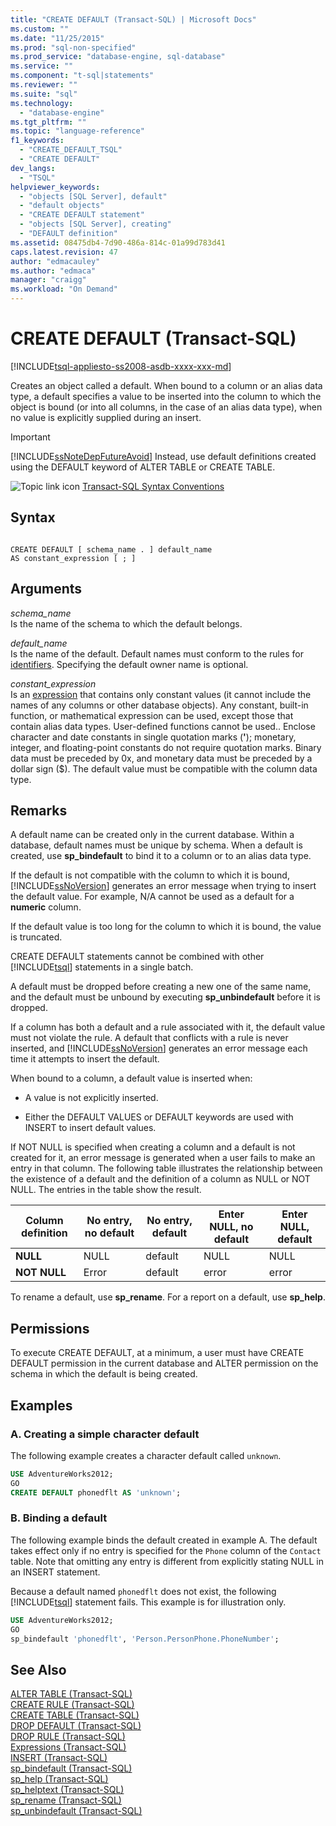 ```yaml
---
title: "CREATE DEFAULT (Transact-SQL) | Microsoft Docs"
ms.custom: ""
ms.date: "11/25/2015"
ms.prod: "sql-non-specified"
ms.prod_service: "database-engine, sql-database"
ms.service: ""
ms.component: "t-sql|statements"
ms.reviewer: ""
ms.suite: "sql"
ms.technology: 
  - "database-engine"
ms.tgt_pltfrm: ""
ms.topic: "language-reference"
f1_keywords: 
  - "CREATE_DEFAULT_TSQL"
  - "CREATE DEFAULT"
dev_langs: 
  - "TSQL"
helpviewer_keywords: 
  - "objects [SQL Server], default"
  - "default objects"
  - "CREATE DEFAULT statement"
  - "objects [SQL Server], creating"
  - "DEFAULT definition"
ms.assetid: 08475db4-7d90-486a-814c-01a99d783d41
caps.latest.revision: 47
author: "edmacauley"
ms.author: "edmaca"
manager: "craigg"
ms.workload: "On Demand"
---
```

# CREATE DEFAULT (Transact-SQL)
[!INCLUDE[tsql-appliesto-ss2008-asdb-xxxx-xxx-md](../../includes/tsql-appliesto-ss2008-asdb-xxxx-xxx-md.md)]

  Creates an object called a default. When bound to a column or an alias data type, a default specifies a value to be inserted into the column to which the object is bound (or into all columns, in the case of an alias data type), when no value is explicitly supplied during an insert.  
  
> [!IMPORTANT]  
>  [!INCLUDE[ssNoteDepFutureAvoid](../../includes/ssnotedepfutureavoid-md.md)] Instead, use default definitions created using the DEFAULT keyword of ALTER TABLE or CREATE TABLE.  
  
 ![Topic link icon](../../database-engine/configure-windows/media/topic-link.gif "Topic link icon") [Transact-SQL Syntax Conventions](../../t-sql/language-elements/transact-sql-syntax-conventions-transact-sql.md)  
  
## Syntax  
  
```  
  
CREATE DEFAULT [ schema_name . ] default_name   
AS constant_expression [ ; ]  
```  
  
## Arguments  
 *schema_name*  
 Is the name of the schema to which the default belongs.  
  
 *default_name*  
 Is the name of the default. Default names must conform to the rules for [identifiers](../../relational-databases/databases/database-identifiers.md). Specifying the default owner name is optional.  
  
 *constant_expression*  
 Is an [expression](../../t-sql/language-elements/expressions-transact-sql.md) that contains only constant values (it cannot include the names of any columns or other database objects). Any constant, built-in function, or mathematical expression can be used, except those that contain alias data types. User-defined functions cannot be used.. Enclose character and date constants in single quotation marks (**'**); monetary, integer, and floating-point constants do not require quotation marks. Binary data must be preceded by 0x, and monetary data must be preceded by a dollar sign ($). The default value must be compatible with the column data type.  
  
## Remarks  
 A default name can be created only in the current database. Within a database, default names must be unique by schema. When a default is created, use **sp_bindefault** to bind it to a column or to an alias data type.  
  
 If the default is not compatible with the column to which it is bound, [!INCLUDE[ssNoVersion](../../includes/ssnoversion-md.md)] generates an error message when trying to insert the default value. For example, N/A cannot be used as a default for a **numeric** column.  
  
 If the default value is too long for the column to which it is bound, the value is truncated.  
  
 CREATE DEFAULT statements cannot be combined with other [!INCLUDE[tsql](../../includes/tsql-md.md)] statements in a single batch.  
  
 A default must be dropped before creating a new one of the same name, and the default must be unbound by executing **sp_unbindefault** before it is dropped.  
  
 If a column has both a default and a rule associated with it, the default value must not violate the rule. A default that conflicts with a rule is never inserted, and [!INCLUDE[ssNoVersion](../../includes/ssnoversion-md.md)] generates an error message each time it attempts to insert the default.  
  
 When bound to a column, a default value is inserted when:  
  
-   A value is not explicitly inserted.  
  
-   Either the DEFAULT VALUES or DEFAULT keywords are used with INSERT to insert default values.  
  
 If NOT NULL is specified when creating a column and a default is not created for it, an error message is generated when a user fails to make an entry in that column. The following table illustrates the relationship between the existence of a default and the definition of a column as NULL or NOT NULL. The entries in the table show the result.  
  
|Column definition|No entry, no default|No entry, default|Enter NULL, no default|Enter NULL, default|  
|-----------------------|--------------------------|-----------------------|----------------------------|-------------------------|  
|**NULL**|NULL|default|NULL|NULL|  
|**NOT NULL**|Error|default|error|error|  
  
 To rename a default, use **sp_rename**. For a report on a default, use **sp_help**.  
  
## Permissions  
 To execute CREATE DEFAULT, at a minimum, a user must have CREATE DEFAULT permission in the current database and ALTER permission on the schema in which the default is being created.  
  
## Examples  
  
### A. Creating a simple character default  
 The following example creates a character default called `unknown`.  
  
```sql  
USE AdventureWorks2012;  
GO  
CREATE DEFAULT phonedflt AS 'unknown';  
```  
  
### B. Binding a default  
 The following example binds the default created in example A. The default takes effect only if no entry is specified for the `Phone` column of the `Contact` table. Note that omitting any entry is different from explicitly stating NULL in an INSERT statement.  
  
 Because a default named `phonedflt` does not exist, the following [!INCLUDE[tsql](../../includes/tsql-md.md)] statement fails. This example is for illustration only.  
  
```sql  
USE AdventureWorks2012;  
GO  
sp_bindefault 'phonedflt', 'Person.PersonPhone.PhoneNumber';  
```  
  
## See Also  
 [ALTER TABLE &#40;Transact-SQL&#41;](../../t-sql/statements/alter-table-transact-sql.md)   
 [CREATE RULE &#40;Transact-SQL&#41;](../../t-sql/statements/create-rule-transact-sql.md)   
 [CREATE TABLE &#40;Transact-SQL&#41;](../../t-sql/statements/create-table-transact-sql.md)   
 [DROP DEFAULT &#40;Transact-SQL&#41;](../../t-sql/statements/drop-default-transact-sql.md)   
 [DROP RULE &#40;Transact-SQL&#41;](../../t-sql/statements/drop-rule-transact-sql.md)   
 [Expressions &#40;Transact-SQL&#41;](../../t-sql/language-elements/expressions-transact-sql.md)   
 [INSERT &#40;Transact-SQL&#41;](../../t-sql/statements/insert-transact-sql.md)   
 [sp_bindefault &#40;Transact-SQL&#41;](../../relational-databases/system-stored-procedures/sp-bindefault-transact-sql.md)   
 [sp_help &#40;Transact-SQL&#41;](../../relational-databases/system-stored-procedures/sp-help-transact-sql.md)   
 [sp_helptext &#40;Transact-SQL&#41;](../../relational-databases/system-stored-procedures/sp-helptext-transact-sql.md)   
 [sp_rename &#40;Transact-SQL&#41;](../../relational-databases/system-stored-procedures/sp-rename-transact-sql.md)   
 [sp_unbindefault &#40;Transact-SQL&#41;](../../relational-databases/system-stored-procedures/sp-unbindefault-transact-sql.md)  
  
  
